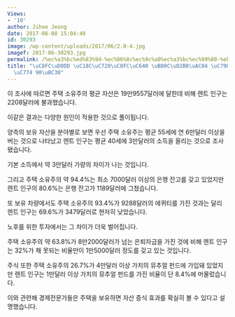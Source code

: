 ```yaml
---
Views:
- '10'
author: Jihee Jeong
date: 2017-06-08 15:04:40
id: 30293
image: /wp-content/uploads/2017/06/2.0-4.jpg
imagef: 2017-06-30293.jpg
permalink: /%ec%a3%bc%ed%83%9d-%ec%86%8c%ec%9c%a0%ec%a3%bc%ec%99%80-%eb%a0%8c%ed%8a%b8%ea%b0%84-%ec%9e%90%ec%82%b0-%ec%b0%a8%ec%9d%b4-90%eb%b0%b0/
title: "\uC8FC\uD0DD \uC18C\uC720\uC8FC\uC640 \uB80C\uD2B8\uAC04 \uC790\uC0B0 \uCC28\
  \uC774 90\uBC30"
---
```


이 조사에 따르면 주택 소유주의 평균 자산은 19만9557달러에 달한데 비해 렌트 인구는 2208달러에 불과했습니다.

이같은 결과는 다양한 원인이 적용한 것으로 풀이됩니다.

양측의 보유 자산을 분야별로 보면 우선 주택 소유주는 평균 55세에 연 6만달러 이상을 버는 것으로 나타났고 렌트 인구는 평균 40세에 3만달러의 소득을 올리는 것으로 조사됐습니다.

기본 소득에서 약 3만달러 가량의 차이가 나는 것입니다.

그리고 주택 소유주의 약 94.4%는 최소 7000달러 이상의 은행 잔고를 갖고 있었지만 렌트 인구의 80.6%는 은행 잔고가 1189달러에 그쳤습니다.

또 보유 차량에서도 주택 소유주의 93.4%가 9288달러의 에퀴티를 가진 것과는 달리 렌트 인구는 69.6%가 3479달러로 현저히 낮았습니다.

노후를 위한 투자에서는 그 차이가 더욱 벌어집니다.

주택 소유주의 약 63.8%가 8만2000달러가 넘는 은퇴자금을 가진 것에 비해 렌트 인구는 32%가 채 못되는 비율만이 1만5000달러 정도를 갖고 있는 것입니다.

주식 또한 주택 소유주의 26.7%가 4만달러 이상 가치의 뮤추얼 펀드에 가입돼 있었지만 렌트 인구는 1만달러 이상 가치의 뮤추얼 펀드를 가진 비율이 단 8.4%에 머물렀습니다.

이와 관련해 경제전문가들은 주택을 보유하면 자산 증식 효과를 확실히 볼 수 있다고 설명했습니다.
